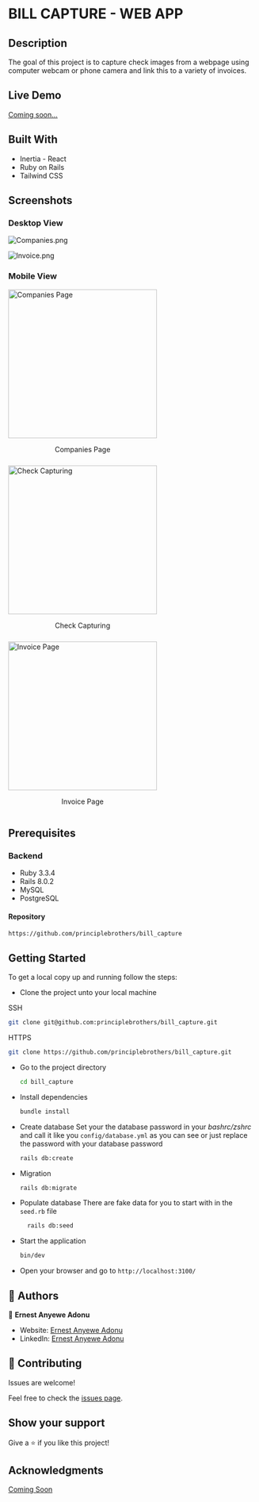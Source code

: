 # BILL CAPTURE - WEB APP

## Description

  The goal of this project is to capture check images from a webpage using computer webcam or phone camera and link this to a variety of invoices.

## Live Demo

  [Coming soon...](https://)

## Built With

- Inertia - React
- Ruby on Rails
- Tailwind CSS

## Screenshots

### Desktop View

![Companies.png](https://i.postimg.cc/fbHkCb1g/landing-page.png)

![Invoice.png](https://i.postimg.cc/NjkKyDDt/Invoice-page.png)

### Mobile View

<div style="display: flex; flex-wrap: wrap; gap: 10px;">

  <div>
    <img src="https://i.postimg.cc/nhC4B6sx/companies-page.jpg" alt="Companies Page" width="300">
    <p style="text-align: center;">Companies Page</p>
  </div>

  <div>
    <img src="https://i.postimg.cc/3wG2bmCb/check-capturing.jpg" alt="Check Capturing" width="300">
    <p style="text-align: center;">Check Capturing</p>
  </div>

  <div>
    <img src="https://i.postimg.cc/wjZhV0Jm/invoice-page.jpg" alt="Invoice Page" width="300">
    <p style="text-align: center;">Invoice Page</p>
  </div>

</div>

## Prerequisites

### Backend

- Ruby 3.3.4
- Rails 8.0.2
- MySQL
- PostgreSQL

#### Repository

  ```sh
  https://github.com/principlebrothers/bill_capture
  ```

## Getting Started

  To get a local copy up and running follow the steps:

- Clone the project unto your local machine

SSH

  ```sh
  git clone git@github.com:principlebrothers/bill_capture.git
  ```

  HTTPS

  ```sh
  git clone https://github.com/principlebrothers/bill_capture.git
  ```

- Go to the project directory

  ```sh
  cd bill_capture
  ```

- Install dependencies

  ```sh
  bundle install
  ```

- Create database
  Set your the database password in your *bashrc/zshrc* and call it like you `config/database.yml` as you can see or just replace the password with your database password

  ```sh
  rails db:create
  ```

- Migration

  ```sh
  rails db:migrate
  ```

- Populate database
  There are fake data for you to start with in the `seed.rb` file

  ```sh
    rails db:seed
  ```

- Start the application

  ```sh
  bin/dev
  ```

- Open your browser and go to `http://localhost:3100/`

## 👥 Authors

👤 **Ernest Anyewe Adonu**

- Website: [Ernest Anyewe Adonu](https://eaadonu.vercel.app/)
- LinkedIn: [Ernest Anyewe Adonu](https://www.linkedin.com/in/ernest-anyewe-adonu/)

## 🤝 Contributing

Issues are welcome!

Feel free to check the [issues page](https://github.com/principlebrothers/bill_capture/issues/new).

## Show your support

Give a ⭐️ if you like this project!

## Acknowledgments

[Coming Soon](https://)
